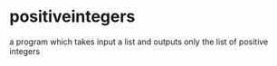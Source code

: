# positiveintegers
a program which takes input a list and outputs only the list of positive integers
